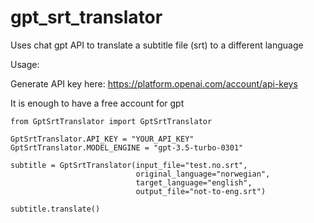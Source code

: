 # gpt_srt_translator

Uses chat gpt API to translate a subtitle file (srt) to a different language

Usage:

Generate API key here: https://platform.openai.com/account/api-keys

It is enough to have a free account for gpt

```
from GptSrtTranslator import GptSrtTranslator

GptSrtTranslator.API_KEY = "YOUR_API_KEY"
GptSrtTranslator.MODEL_ENGINE = "gpt-3.5-turbo-0301"

subtitle = GptSrtTranslator(input_file="test.no.srt",
                            original_language="norwegian",
                            target_language="english",
                            output_file="not-to-eng.srt")

subtitle.translate()
```
